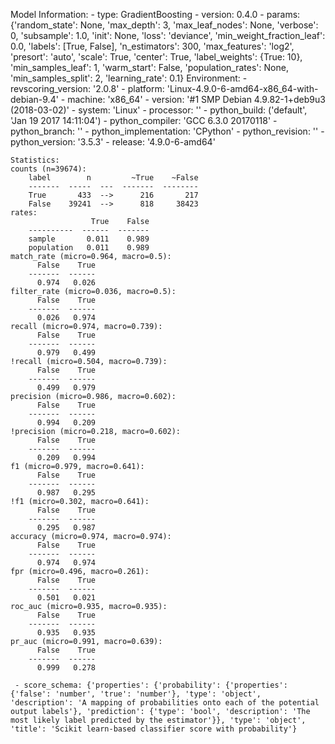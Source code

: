 Model Information:
	 - type: GradientBoosting
	 - version: 0.4.0
	 - params: {'random_state': None, 'max_depth': 3, 'max_leaf_nodes': None, 'verbose': 0, 'subsample': 1.0, 'init': None, 'loss': 'deviance', 'min_weight_fraction_leaf': 0.0, 'labels': [True, False], 'n_estimators': 300, 'max_features': 'log2', 'presort': 'auto', 'scale': True, 'center': True, 'label_weights': {True: 10}, 'min_samples_leaf': 1, 'warm_start': False, 'population_rates': None, 'min_samples_split': 2, 'learning_rate': 0.1}
	Environment:
	 - revscoring_version: '2.0.8'
	 - platform: 'Linux-4.9.0-6-amd64-x86_64-with-debian-9.4'
	 - machine: 'x86_64'
	 - version: '#1 SMP Debian 4.9.82-1+deb9u3 (2018-03-02)'
	 - system: 'Linux'
	 - processor: ''
	 - python_build: ('default', 'Jan 19 2017 14:11:04')
	 - python_compiler: 'GCC 6.3.0 20170118'
	 - python_branch: ''
	 - python_implementation: 'CPython'
	 - python_revision: ''
	 - python_version: '3.5.3'
	 - release: '4.9.0-6-amd64'
	
	Statistics:
	counts (n=39674):
		label        n         ~True    ~False
		-------  -----  ---  -------  --------
		True       433  -->      216       217
		False    39241  -->      818     38423
	rates:
		              True    False
		----------  ------  -------
		sample       0.011    0.989
		population   0.011    0.989
	match_rate (micro=0.964, macro=0.5):
		  False    True
		-------  ------
		  0.974   0.026
	filter_rate (micro=0.036, macro=0.5):
		  False    True
		-------  ------
		  0.026   0.974
	recall (micro=0.974, macro=0.739):
		  False    True
		-------  ------
		  0.979   0.499
	!recall (micro=0.504, macro=0.739):
		  False    True
		-------  ------
		  0.499   0.979
	precision (micro=0.986, macro=0.602):
		  False    True
		-------  ------
		  0.994   0.209
	!precision (micro=0.218, macro=0.602):
		  False    True
		-------  ------
		  0.209   0.994
	f1 (micro=0.979, macro=0.641):
		  False    True
		-------  ------
		  0.987   0.295
	!f1 (micro=0.302, macro=0.641):
		  False    True
		-------  ------
		  0.295   0.987
	accuracy (micro=0.974, macro=0.974):
		  False    True
		-------  ------
		  0.974   0.974
	fpr (micro=0.496, macro=0.261):
		  False    True
		-------  ------
		  0.501   0.021
	roc_auc (micro=0.935, macro=0.935):
		  False    True
		-------  ------
		  0.935   0.935
	pr_auc (micro=0.991, macro=0.639):
		  False    True
		-------  ------
		  0.999   0.278
	
	 - score_schema: {'properties': {'probability': {'properties': {'false': 'number', 'true': 'number'}, 'type': 'object', 'description': 'A mapping of probabilities onto each of the potential output labels'}, 'prediction': {'type': 'bool', 'description': 'The most likely label predicted by the estimator'}}, 'type': 'object', 'title': 'Scikit learn-based classifier score with probability'}

